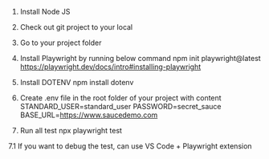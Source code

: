 1. Install Node JS

2. Check out git project to your local

3. Go to your project folder

4. Install Playwright by running below command
npm init playwright@latest
https://playwright.dev/docs/intro#installing-playwright

5. Install DOTENV
npm install dotenv

6. Create .env file in the root folder of your project with content
STANDARD_USER=standard_user
PASSWORD=secret_sauce
BASE_URL=https://www.saucedemo.com

7. Run all test
npx playwright test 

7.1 If you want to debug the test, can use VS Code + Playwright extension
